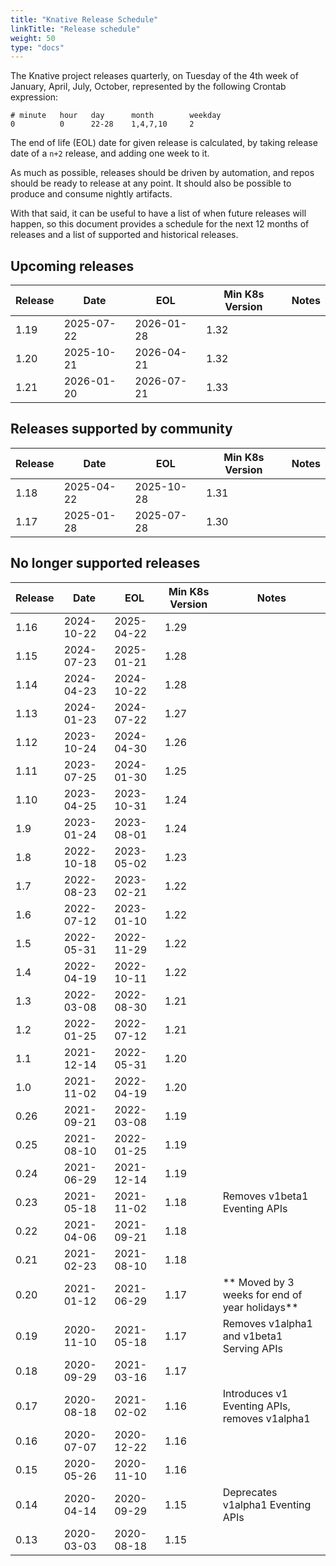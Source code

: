 ```yaml
---
title: "Knative Release Schedule"
linkTitle: "Release schedule"
weight: 50
type: "docs"
---
```


The Knative project releases quarterly, on Tuesday of the 4th week of January, April, July, October, represented by the following Crontab expression:

```
# minute   hour   day      month        weekday
0          0      22-28    1,4,7,10     2
```

The end of life (EOL) date for given release is calculated, by taking release date of a `n+2` release, and adding one week to it.

As much as possible, releases should be driven by automation, and repos should be ready to release at any point. It should also be possible to produce and consume nightly artifacts.

With that said, it can be useful to have a list of when future releases will happen, so this document provides a schedule for the next 12 months of releases and a list of supported and historical releases.

## Upcoming releases

| Release | Date       | EOL        | Min K8s Version | Notes |
|---------|------------|------------|-----------------| ----- |
| 1.19    | 2025-07-22 | 2026-01-28 | 1.32            |       |
| 1.20    | 2025-10-21 | 2026-04-21 | 1.32            |       |
| 1.21    | 2026-01-20 | 2026-07-21 | 1.33            |       |

## Releases supported by community

| Release | Date       | EOL        | Min K8s Version | Notes |
|---------| ---------- |------------|-----------------| ----- |
| 1.18    | 2025-04-22 | 2025-10-28 | 1.31            |       |
| 1.17    | 2025-01-28 | 2025-07-28 | 1.30            |       |

## No longer supported releases
  
| Release | Date       | EOL        | Min K8s Version | Notes                                          |
|---------| ---------- | ---------- |-----------------|------------------------------------------------|
| 1.16    | 2024-10-22 | 2025-04-22 | 1.29            |                                                |
| 1.15    | 2024-07-23 | 2025-01-21 | 1.28            |                                                |
| 1.14    | 2024-04-23 | 2024-10-22 | 1.28            |                                                |
| 1.13    | 2024-01-23 | 2024-07-22 | 1.27            |                                                |
| 1.12    | 2023-10-24 | 2024-04-30 | 1.26            |                                                |
| 1.11    | 2023-07-25 | 2024-01-30 | 1.25            |                                                |
| 1.10    | 2023-04-25 | 2023-10-31 | 1.24            |                                                |
| 1.9     | 2023-01-24 | 2023-08-01 | 1.24            |                                                |
| 1.8     | 2022-10-18 | 2023-05-02 | 1.23            |                                                |
| 1.7     | 2022-08-23 | 2023-02-21 | 1.22            |                                                |
| 1.6     | 2022-07-12 | 2023-01-10 | 1.22            |                                                |
| 1.5     | 2022-05-31 | 2022-11-29 | 1.22            |                                                |
| 1.4     | 2022-04-19 | 2022-10-11 | 1.22            |                                                |
| 1.3     | 2022-03-08 | 2022-08-30 | 1.21            |                                                |
| 1.2     | 2022-01-25 | 2022-07-12 | 1.21            |                                                |
| 1.1     | 2021-12-14 | 2022-05-31 | 1.20            |                                                |
| 1.0     | 2021-11-02 | 2022-04-19 | 1.20            |                                                |
| 0.26    | 2021-09-21 | 2022-03-08 | 1.19            |                                                |
| 0.25    | 2021-08-10 | 2022-01-25 | 1.19            |                                                |
| 0.24    | 2021-06-29 | 2021-12-14 | 1.19            |                                                |
| 0.23    | 2021-05-18 | 2021-11-02 | 1.18            | Removes v1beta1 Eventing APIs                  |
| 0.22    | 2021-04-06 | 2021-09-21 | 1.18            |                                                |
| 0.21    | 2021-02-23 | 2021-08-10 | 1.18            |                                                |
| 0.20    | 2021-01-12 | 2021-06-29 | 1.17            | ** Moved by 3 weeks for end of year holidays** |
| 0.19    | 2020-11-10 | 2021-05-18 | 1.17            | Removes v1alpha1 and v1beta1 Serving APIs      |
| 0.18    | 2020-09-29 | 2021-03-16 | 1.17            |                                                |
| 0.17    | 2020-08-18 | 2021-02-02 | 1.16            | Introduces v1 Eventing APIs, removes v1alpha1  |
| 0.16    | 2020-07-07 | 2020-12-22 | 1.16            |                                                |
| 0.15    | 2020-05-26 | 2020-11-10 | 1.16            |                                                |
| 0.14    | 2020-04-14 | 2020-09-29 | 1.15            | Deprecates v1alpha1 Eventing APIs              |
| 0.13    | 2020-03-03 | 2020-08-18 | 1.15            |                                                |
